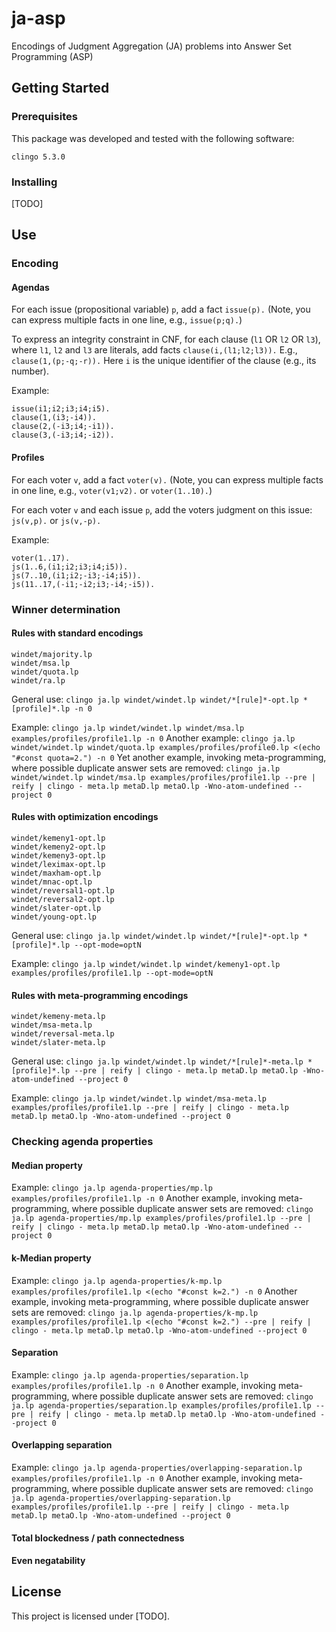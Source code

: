 # ja-asp
Encodings of Judgment Aggregation (JA) problems into Answer Set Programming (ASP)

## Getting Started

### Prerequisites

This package was developed and tested with the following software:

```
clingo 5.3.0
```

### Installing

[TODO]

## Use

### Encoding

#### Agendas

For each issue (propositional variable) `p`, add a fact `issue(p).`
(Note, you can express multiple facts in one line, e.g., `issue(p;q).`)

To express an integrity constraint in CNF, for each clause (`l1` OR `l2` OR `l3`),
where `l1`, `l2` and `l3` are literals, add facts `clause(i,(l1;l2;l3)).`
E.g., `clause(1,(p;-q;-r)).`
Here `i` is the unique identifier of the clause (e.g., its number).

Example:
```
issue(i1;i2;i3;i4;i5).
clause(1,(i3;-i4)).
clause(2,(-i3;i4;-i1)).
clause(3,(-i3;i4;-i2)).
```

#### Profiles

For each voter `v`, add a fact `voter(v).`
(Note, you can express multiple facts in one line,
e.g., `voter(v1;v2).` or `voter(1..10).`)

For each voter `v` and each issue `p`,
add the voters judgment on this issue:
`js(v,p).` or `js(v,-p).`

Example:
```
voter(1..17).
js(1..6,(i1;i2;i3;i4;i5)).
js(7..10,(i1;i2;-i3;-i4;i5)).
js(11..17,(-i1;-i2;i3;-i4;-i5)).
```

### Winner determination

#### Rules with standard encodings

```
windet/majority.lp
windet/msa.lp
windet/quota.lp
windet/ra.lp
```

General use:
`clingo ja.lp windet/windet.lp windet/*[rule]*-opt.lp *[profile]*.lp -n 0`

Example:
`clingo ja.lp windet/windet.lp windet/msa.lp examples/profiles/profile1.lp -n 0`
Another example:
`clingo ja.lp windet/windet.lp windet/quota.lp examples/profiles/profile0.lp <(echo "#const quota=2.") -n 0`
Yet another example, invoking meta-programming, where possible duplicate answer sets are removed:
`clingo ja.lp windet/windet.lp windet/msa.lp examples/profiles/profile1.lp --pre | reify | clingo - meta.lp metaD.lp metaO.lp -Wno-atom-undefined --project 0`

#### Rules with optimization encodings

```
windet/kemeny1-opt.lp
windet/kemeny2-opt.lp
windet/kemeny3-opt.lp
windet/leximax-opt.lp
windet/maxham-opt.lp
windet/mnac-opt.lp
windet/reversal1-opt.lp
windet/reversal2-opt.lp
windet/slater-opt.lp
windet/young-opt.lp
```

General use:
`clingo ja.lp windet/windet.lp windet/*[rule]*-opt.lp *[profile]*.lp --opt-mode=optN`

Example:
`clingo ja.lp windet/windet.lp windet/kemeny1-opt.lp examples/profiles/profile1.lp --opt-mode=optN`

#### Rules with meta-programming encodings

```
windet/kemeny-meta.lp
windet/msa-meta.lp
windet/reversal-meta.lp
windet/slater-meta.lp
```

General use:
`clingo ja.lp windet/windet.lp windet/*[rule]*-meta.lp *[profile]*.lp --pre | reify | clingo - meta.lp metaD.lp metaO.lp -Wno-atom-undefined --project 0`

Example:
`clingo ja.lp windet/windet.lp windet/msa-meta.lp examples/profiles/profile1.lp --pre | reify | clingo - meta.lp metaD.lp metaO.lp -Wno-atom-undefined --project 0`

### Checking agenda properties

#### Median property
Example:
`clingo ja.lp agenda-properties/mp.lp examples/profiles/profile1.lp -n 0`
Another example, invoking meta-programming, where possible duplicate answer sets are removed:
`clingo ja.lp agenda-properties/mp.lp examples/profiles/profile1.lp --pre | reify | clingo - meta.lp metaD.lp metaO.lp -Wno-atom-undefined --project 0`

#### k-Median property
Example:
`clingo ja.lp agenda-properties/k-mp.lp examples/profiles/profile1.lp <(echo "#const k=2.") -n 0`
Another example, invoking meta-programming, where possible duplicate answer sets are removed:
`clingo ja.lp agenda-properties/k-mp.lp examples/profiles/profile1.lp <(echo "#const k=2.") --pre | reify | clingo - meta.lp metaD.lp metaO.lp -Wno-atom-undefined --project 0`

#### Separation
Example:
`clingo ja.lp agenda-properties/separation.lp examples/profiles/profile1.lp -n 0`
Another example, invoking meta-programming, where possible duplicate answer sets are removed:
`clingo ja.lp agenda-properties/separation.lp examples/profiles/profile1.lp --pre | reify | clingo - meta.lp metaD.lp metaO.lp -Wno-atom-undefined --project 0`

#### Overlapping separation
Example:
`clingo ja.lp agenda-properties/overlapping-separation.lp examples/profiles/profile1.lp -n 0`
Another example, invoking meta-programming, where possible duplicate answer sets are removed:
`clingo ja.lp agenda-properties/overlapping-separation.lp examples/profiles/profile1.lp --pre | reify | clingo - meta.lp metaD.lp metaO.lp -Wno-atom-undefined --project 0`

#### Total blockedness / path connectedness

#### Even negatability

## License

This project is licensed under [TODO].
